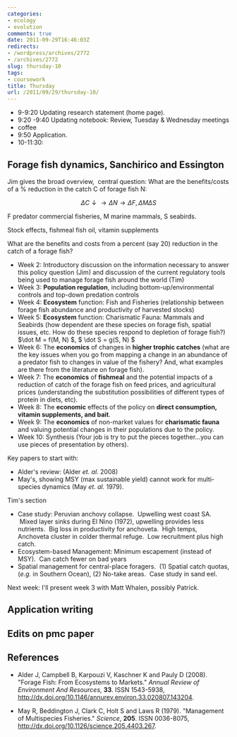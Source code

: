 ```yaml
---
categories:
- ecology
- evolution
comments: true
date: 2011-09-29T16:46:03Z
redirects:
- /wordpress/archives/2772
- /archives/2772
slug: thursday-10
tags:
- coursework
title: Thursday
url: /2011/09/29/thursday-10/
---
```


* 9-9:20 Updating research statement (home page).
* 9:20 -9:40 Updating notebook: Review, Tuesday & Wednesday meetings
* coffee
* 9:50 Application.
* 10-11:30:

## Forage fish dynamics, Sanchirico and Essington

Jim gives the broad overview,  central question: What are the benefits/costs of a % reduction in the catch C of forage fish N:

$$ \Delta C \downarrow \to \Delta N \to  \Delta F, \Delta M \Delta S$$

F predator commercial fisheries, M marine mammals, S seabirds.

Stock effects, fishmeal fish oil, vitamin supplements

What are the benefits and costs from a percent (say 20) reduction in the catch of a forage fish?


* Week 2: Introductory discussion on the information necessary to answer this policy question (Jim) and discussion of the current regulatory tools being used to manage forage fish around the world (Tim)
* Week 3: **Population regulation**, including bottom-up/environmental controls and top-down predation controls
* Week 4: **Ecosystem** function: Fish and Fisheries (relationship between forage fish abundance and productivity of harvested stocks)
* Week 5: **Ecosystem** function: Charismatic Fauna: Mammals and Seabirds (how dependent are these species on forage fish, spatial issues, etc. How do these species respond to depletion of forage fish?) $\dot M = f(M, N) $, $ \dot S = g(S, N) $
* Week 6: The **economics** of changes in **higher trophic catches** (what are the key issues when you go from mapping a change in an abundance of a predator fish to changes in value of the fishery? And, what examples are there from the literature on forage fish).
* Week 7: The **economics** of **fishmeal** and the potential impacts of a reduction of catch of the forage fish on feed prices, and agricultural prices (understanding the substitution possibilities of different types of protein in diets, etc).
* Week 8: The **economic** effects of the policy on **direct consumption, vitamin supplements, and bait**.
* Week 9: The **economics** of non-market values for **charismatic fauna** and valuing potential changes in their populations due to the policy.
* Week 10: Synthesis (Your job is try to put the pieces together…you can use pieces of presentation by others).

Key papers to start with:

* Alder's review: (Alder _et. al._ 2008)
* May's, showing MSY (max sustainable yield) cannot work for multi-species dynamics (May _et. al._ 1979).

Tim's section


* Case study: Peruvian anchovy collapse.  Upwelling west coast SA.  Mixed layer sinks during El Nino (1972), upwelling provides less nutrients.  Big loss in productivity for anchoveta.  High temps, Anchoveta cluster in colder thermal refuge.  Low recruitment plus high catch.
* Ecosystem-based Management: Minimum escapement (instead of MSY).  Can catch fewer on bad years
* Spatial management for central-place foragers.  (1) Spatial catch quotas, (_e.g._ in Southern Ocean), (2) No-take areas.  Case study in sand eel.

Next week: I'll present week 3 with Matt Whalen, possibly Patrick.


##  Application writing 


##  Edits on pmc paper 

## References


- Alder J, Campbell B, Karpouzi V, Kaschner K and Pauly D (2008).
"Forage Fish: From Ecosystems to Markets."
*Annual Review of Environment And Resources*, **33**.
ISSN 1543-5938, <a href="http://dx.doi.org/10.1146/annurev.environ.33.020807.143204">http://dx.doi.org/10.1146/annurev.environ.33.020807.143204</a>.

- May R, Beddington J, Clark C, Holt S and Laws R (1979).
"Management of Multispecies Fisheries."
*Science*, **205**.
ISSN 0036-8075, <a href="http://dx.doi.org/10.1126/science.205.4403.267">http://dx.doi.org/10.1126/science.205.4403.267</a>.
